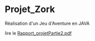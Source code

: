 # Projet_Zork
Réalisation d'un Jeu d'Aventure en JAVA

lire le [Rapport_projetPartie2.pdf](https://github.com/jeremiemalueki/Projet_Zork/files/9859575/Rapport_projetPartie2.pdf)
